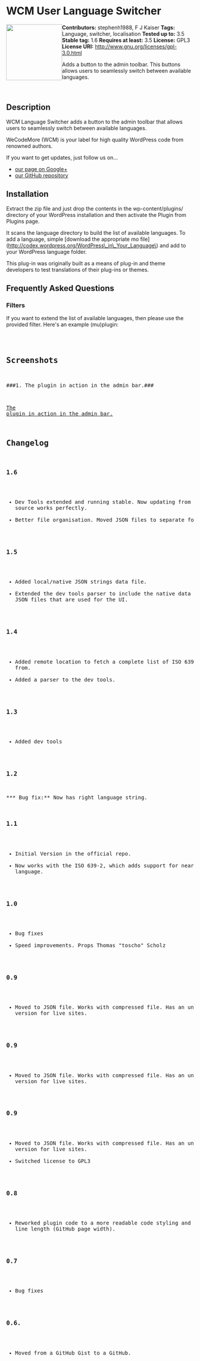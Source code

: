 # WCM User Language Switcher #

<img width="150" height="150" src="https://raw.github.com/wecodemore/wcm_lang_switch/master/assets/logo.png" style="max-width:100%;float: left;">

**Contributors:** stephenh1988, F J Kaiser
**Tags:** Language, switcher, localisation
**Tested up to:** 3.5
**Stable tag:** 1.6
**Requires at least:** 3.5
**License:** GPL3
**License URI:** http://www.gnu.org/licenses/gpl-3.0.html

Adds a button to the admin toolbar. This buttons allows users to seamlessly switch between available languages.

<br />

## Description ##

WCM Language Switcher adds a button to the admin toolbar that allows users to seamlessly switch between available languages.

WeCodeMore (WCM) is your label for high quality WordPress code from renowned authors.

If you want to get updates, just follow us on…

 * [our page on Google+](https://plus.google.com/b/109907580576615571040/109907580576615571040/posts)
 * [our GitHub repository](https://github.com/wecodemore)

## Installation ##

Extract the zip file and just drop the contents in the wp-content/plugins/ directory of your WordPress installation and then activate the Plugin from Plugins page.

It scans the language directory to build the list of available languages. To add a language, simple [download the appropriate mo file](http://codex.wordpress.org/WordPress\_in\_Your_Language\) and add to your WordPress language folder.

This plug-in was originally built as a means of plug-in and theme developers to test translations of their plug-ins or themes.

## Frequently Asked Questions ##

### Filters ###

If you want to extend the list of available languages, then please use the provided filter. Here's an example (mu)plugin:

<pre>
    <?php
    /* Plugin Name:** (WCM) Add additional languages */
    add_filter( 'uls_get_langs', 'wcm_add_languages' );
    function wcm_add_languages( $languages )
    {
    	return array_merge( $languages, array(
    		 'de_DE' // German
    		,'es_ES' // Spanish
    		,'ja'    // Japanese
    	) );
    }
</pre>

## Screenshots ##

###1. The plugin in action in the admin bar.###

[The plugin in action in the admin bar.](https://raw.github.com/wecodemore/wcm_lang_switch/master/screenshot-1.png)


## Changelog ##

### 1.6 ###

* Dev Tools extended and running stable. Now updating from the remote source works perfectly.
* Better file organisation. Moved JSON files to separate folder.

### 1.5 ###

* Added local/native JSON strings data file.
* Extended the dev tools parser to include the native data for the JSON files that are used for the UI.

### 1.4 ###

* Added remote location to fetch a complete list of ISO 639-x strings from.
* Added a parser to the dev tools.

### 1.3 ###

* Added dev tools

### 1.2 ###

*** Bug fix:** Now has right language string.

### 1.1 ###

* Initial Version in the official repo.
* Now works with the ISO 639-2, which adds support for nearly every language.

### 1.0 ###

* Bug fixes
* Speed improvements. Props Thomas "toscho" Scholz

### 0.9 ###

* Moved to JSON file. Works with compressed file. Has an uncompressed version for live sites.

### 0.9 ###

* Moved to JSON file. Works with compressed file. Has an uncompressed version for live sites.

### 0.9 ###

* Moved to JSON file. Works with compressed file. Has an uncompressed version for live sites.
* Switched license to GPL3

### 0.8 ###

* Reworked plugin code to a more readable code styling and maximum line length (GitHub page width).

### 0.7 ###

* Bug fixes

### 0.6. ###

* Moved from a GitHub Gist to a GitHub.
